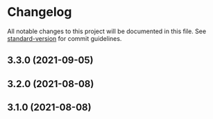 # Changelog

All notable changes to this project will be documented in this file. See [standard-version](https://github.com/conventional-changelog/standard-version) for commit guidelines.

## 3.3.0 (2021-09-05)

## 3.2.0 (2021-08-08)

## 3.1.0 (2021-08-08)
